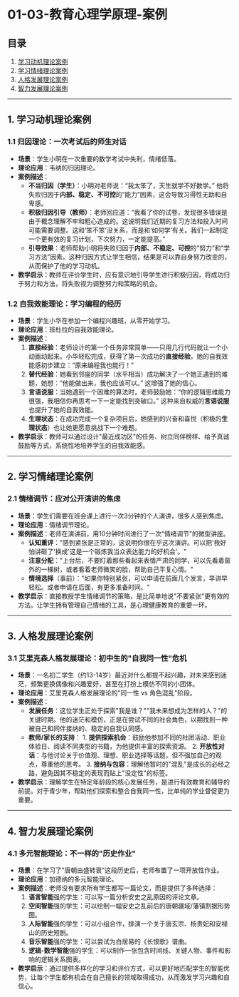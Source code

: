 # 01-03-教育心理学原理-案例

## 目录

1. [学习动机理论案例](#1-学习动机理论案例)
2. [学习情绪理论案例](#2-学习情绪理论案例)
3. [人格发展理论案例](#3-人格发展理论案例)
4. [智力发展理论案例](#4-智力发展理论案例)

---

## 1. 学习动机理论案例

### 1.1 归因理论：一次考试后的师生对话

* **场景**：学生小明在一次重要的数学考试中失利，情绪低落。
* **理论应用**：韦纳的归因理论。
* **案例描述**：
  * **不当归因（学生）**：小明对老师说：“我太笨了，天生就学不好数学。” 他将失败归因于**内部、稳定、不可控**的“能力”因素，这会导致习得性无助和自卑感。
  * **积极归因引导（教师）**：老师回应道：“我看了你的试卷，发现很多错误是由于概念理解不牢和粗心造成的。这说明我们近期的复习方法和投入时间可能需要调整。这和‘笨不笨’没关系，而是和‘如何学’有关。我们一起制定一个更有效的复习计划，下次努力，一定能提高。”
  * **引导效果**：老师帮助小明将失败归因于**内部、不稳定、可控**的“努力”和“学习方法”因素。这种归因方式让学生相信，结果是可以靠自身努力改变的，从而保护了他的学习动机。
* **教学启示**：教师在评价学生时，应有意识地引导学生进行积极归因，将成功归于努力和方法，将失败视为调整努力和策略的机会。

### 1.2 自我效能理论：学习编程的经历

* **场景**：学生小华在参加一个编程兴趣班，从零开始学习。
* **理论应用**：班杜拉的自我效能理论。
* **案例描述**：
    1. **直接经验**：老师设计的第一个任务非常简单——只用几行代码就让一个小动画动起来。小华轻松完成，获得了第一次成功的**直接经验**，她的自我效能感初步建立：“原来编程我也能行！”
    2. **替代经验**：她看到邻座的同学（水平相当）成功解决了一个她正遇到的难题，她想：“他能做出来，我也应该可以。” 这增强了她的信心。
    3. **言语说服**：当她遇到一个困难的算法时，老师鼓励她：“你的逻辑思维能力很强，我相信你再思考一下一定能找到突破口。” 这种来自权威的**言语说服**也提升了她的自我效能。
    4. **生理状态**：在成功完成一个复杂项目后，她感到的兴奋和喜悦（积极的**生理状态**）也让她更愿意挑战下一个难题。
* **教学启示**：教师可以通过设计"最近成功区"的任务、树立同伴榜样、给予真诚鼓励等方式，系统性地培养学生的自我效能感。

---

## 2. 学习情绪理论案例

### 2.1 情绪调节：应对公开演讲的焦虑

* **场景**：学生们需要在班会课上进行一次3分钟的个人演讲，很多人感到焦虑。
* **理论应用**：情绪调节理论。
* **案例描述**：老师在演讲前，用10分钟时间进行了一次"情绪调节"的微型讲座。
  * **认知重评**："感到紧张是正常的，这说明你很在乎这次演讲。可以把'我好怕讲砸了'换成'这是一个锻炼我当众表达能力的好机会'。"
  * **注意分配**："上台后，不要盯着那些看起来表情严肃的同学，可以先看着窗外的一棵树，或者看着老师微笑的脸，帮助自己平复心情。"
  * **情境选择**（事前）："如果你特别紧张，可以申请在前面几个发言，早讲早轻松。或者申请在后面，有更多准备时间。"
* **教学启示**：直接教授学生情绪调节的策略，是比简单地说"不要紧张"更有效的方法。让学生拥有管理自己情绪的工具，是心理健康教育的重要一环。

---

## 3. 人格发展理论案例

### 3.1 艾里克森人格发展理论：初中生的"自我同一性"危机

* **场景**：一名初二学生（约13-14岁）最近对什么都提不起兴趣，对未来感到迷茫，频繁更换偶像和兴趣爱好，甚至在打扮上模仿不同的小团体。
* **理论应用**：艾里克森人格发展理论的"同一性 vs 角色混乱"阶段。
* **案例描述**：
  * **发展任务**：这位学生正处于探索"我是谁？""我未来想成为怎样的人？"的关键时期。他的迷茫和模仿，正是在尝试不同的社会角色，以期找到一种被自己和同伴接纳的、稳定的自我认同感。
  * **教师/家长的支持**：
        1. **提供探索机会**：鼓励他参加不同的社团活动、职业体验日、阅读不同类型的书籍，为他提供丰富的探索资源。
        2. **开放性对话**：与他讨论关于价值观、理想、职业选择等话题，但不强加自己的观点，尊重他的思考。
        3. **接纳与包容**：理解他暂时的"混乱"是成长的必经之路，避免因其不稳定的表现而贴上"没定性"的标签。
* **教学启示**：理解学生在特定年龄段的核心发展任务，是进行有效教育和辅导的前提。对于青少年，帮助他们探索和整合自我同一性，比单纯的学业督促更为重要。

---

## 4. 智力发展理论案例

### 4.1 多元智能理论：不一样的"历史作业"

* **场景**：在学习了"唐朝由盛转衰"这段历史后，老师布置了一项开放性作业。
* **理论应用**：加德纳的多元智能理论。
* **案例描述**：老师没有要求所有学生都写一篇论文，而是提供了多种选择：
    1. **语言智能**强的学生：可以写一篇分析安史之乱原因的评论文章。
    2. **空间智能**强的学生：可以绘制一幅安史之乱前后的唐朝疆域/藩镇割据形势图。
    3. **人际智能**强的学生：可以小组合作，排演一个关于唐玄宗、杨贵妃和安禄山的历史短剧。
    4. **音乐智能**强的学生：可以尝试为白居易的《长恨歌》谱曲。
    5. **逻辑-数学智能**强的学生：可以制作一张包含时间线、关键人物、事件和影响的逻辑关系图表。
* **教学启示**：通过提供多样化的学习和评价方式，可以更好地匹配学生的智能优势，让每个学生都有机会在自己擅长的领域取得成功，从而激发学习兴趣和自信心。
